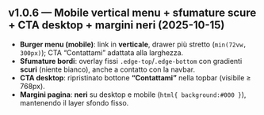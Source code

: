 ## v1.0.6 — Mobile vertical menu + sfumature scure + CTA desktop + margini neri (2025-10-15)
- **Burger menu (mobile)**: link in **verticale**, drawer più stretto (`min(72vw, 300px)`); CTA “Contattami” adattata alla larghezza.
- **Sfumature bordi**: overlay fissi `.edge-top`/`.edge-bottom` con gradienti **scuri** (niente bianco), anche a contatto con la navbar.
- **CTA desktop**: ripristinato bottone **“Contattami”** nella topbar (visibile ≥ 768px).
- **Margini pagina**: **neri** su desktop e mobile (`html{ background:#000 }`), mantenendo il layer sfondo fisso.
